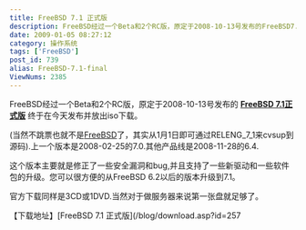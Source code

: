 ```yaml
---
title: FreeBSD 7.1 正式版
description: FreeBSD经过一个Beta和2个RC版，原定于2008-10-13号发布的FreeBSD7.1正式版终于在今天发布并放出iso下载。(当然不跳票也就不是FreeBSD了，其实从1月1日即可通过RELENG_7_1来cvsup到源码).上一个版本是2008-02-25的7.0.其他产品线是2008-11-28的6.4.
date: 2009-01-05 08:27:12
category: 操作系统
tags: ['FreeBSD']
post_id: 739
alias: FreeBSD-7.1-final
ViewNums: 2385
---
```


FreeBSD经过一个Beta和2个RC版，原定于2008-10-13号发布的 [**FreeBSD 7.1正式版**](/blog/freebsd-71-final) 终于在今天发布并放出iso下载。

(当然不跳票也就不是[FreeBSD](/tags/FreeBSD)了，其实从1月1日即可通过RELENG_7_1来cvsup到源码).上一个版本是2008-02-25的7.0.其他产品线是2008-11-28的6.4.

这个版本主要就是修正了一些安全漏洞和bug,并且支持了一些新驱动和一些软件包的升级。您可以很方便的从FreeBSD 6.2以后的版本升级到7.1。

官方下载同样是3CD或1DVD.当然对于做服务器来说第一张盘就足够了。

【下载地址】[FreeBSD 7.1 正式版](/blog/download.asp?id=257

